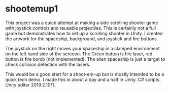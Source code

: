 # shootemup1
This project was a quick attempt at making a side scrolling shooter game with joystick controls and reusable projectiles.  This is certainly not a full game but demonstrates how to set up a scrolling shooter in Unity.  I created the artwork for the spaceship, background, and joystick and fire buttons.

The joystick on the right moves your spaceship in a clamped environment on the left hand side of the screeen.  The Green button is fire laser, red button is fire bomb (not implemented).  The alien spaceship is just a target to check collision detection with the lasers.

This would be a good start for a shoot-em-up but is mostly intended to be a quick tech demo.  I made this in about a day and a half in Unity.  C# scripts.  Unity editor 2019.2.10f1.

